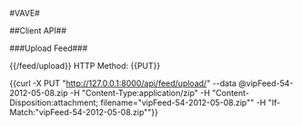 #VAVE#

##Client API##

###Upload Feed###

{{/feed/upload}} HTTP Method: {{PUT}}

{{curl -X PUT "http://127.0.0.1:8000/api/feed/upload/" --data @vipFeed-54-2012-05-08.zip -H "Content-Type:application/zip" -H "Content-Disposition:attachment; filename=\"vipFeed-54-2012-05-08.zip\"" -H "If-Match:\"vipFeed-54-2012-05-08.zip\""}}